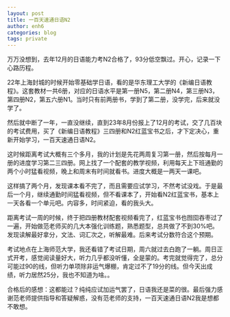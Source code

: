 ```yaml
---
layout: post
title: 一百天速通日语N2
author: enh6
categories: blog
tags: private
---
```


万万没想到，去年12月的日语能力考N2合格了，93分低空飘过。开心，记录一下心路历程。

22年上海封城的时候开始零基础学日语，看的是华东理工大学的《新编日语教程》。这套教材一共6册，对应的日语水平是第一册N5，第二册N4，第三册N3，第四册N2，第五六册N1。当时只有前两册书，学到了第二册，没学完，后来就没学了。

然后就中断了一年，一直没继续，直到23年8月份报上了12月的考试，交了几百块的考试费用，买了《新编日语教程》三四册和N2红蓝宝书之后，才下定决心，重新开始学习，一百天速通日语N2。

这时候距离考试大概有三个多月，我的计划是先花两周复习第一册，然后按每月一册的进度学习第二三四册。网上找了一个配套的教学视频，利用每天上下班通勤的两个小时猛看视频，晚上和周末有时间就看书。进度大概是一两天一课吧。

这样搞了两个月，发现课本看不完了，而且需要应试学习，不然考试没戏。于是最后一个月，继续通勤时间猛看视频，但不看课本了，开始看N2红蓝宝书，基本上一天各看一个单元吧。内容多，时间紧迫，看的我头大。

距离考试一周的时候，终于把四册教材配套视频看完了，红蓝宝书也囫囵吞枣过了一遍，开始做范老师买的几大本强化训练题，熟悉题型，总共做了不到30%吧。发现读解最好拿分，文法、词汇次之，听解最难。后来考试分数符合这个预期。

考试地点在上海师范大学，我还看错了考试日期，周六就过去白跑了一躺。周日正式开考，感觉阅读量好大，听力几乎都没听懂，全是蒙的。考完就觉得完了，总分可能过90的线，但听力单项除非运气爆棚，肯定过不了19分的线。但今天出成绩，听力居然25分，我也不知道为啥。。

合格后的感想：这都能过？纯纯应试加运气罢了，日语我还是菜的很。最后强力感谢范老师提供指导和答疑解惑，没有范老师的支持，一百天速通日语N2我是想都不敢想。
